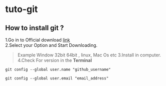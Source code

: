 # tuto-git
## How to install git ?
1.Go in to Official download [link](https://git-scm.com/downloads) <br>
2.Select your Option and Start Downloading.
> Example Window 32bit 64bit , linux, Mac Os etc
3.Install in computer.
4.Check For version in the **Terminal**
```
git config --global user.name "github_username"
```

```
git config --global user.email "email_address"
```
